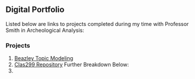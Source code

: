 ## Digital Portfolio
Listed below are links to projects completed during my time with Professor Smith in Archeological Analysis: 
### Projects
1. [Beazley Topic Modeling](XML_Markdown_for_Final_Project.md)
2. [Clas299 Repository](https://github.com/PaulTopaz/clas299-1)
Further Breakdown Below: 
1. 
